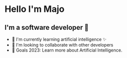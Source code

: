 # Hello I'm Majo

## I'm a software developer 👋

- 🌱 I'm currently learning artificial intelligence :sparkles:
- :hugs: I'm looking to collaborate with other developers
- 🥅 Goals 2023: Learn more about Artificial Intelligence.
